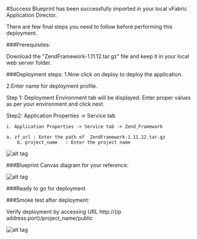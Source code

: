 #Success
Blueprint has been successfully imported in your local vFabric Application Director. 

There are few final steps you need to follow before performing this deployment.

###Prerequisites:

Download the "ZendFramework-1.11.12.tar.gz" file and keep it in your local web server folder.


###Deployment steps:
1.Now click on deploy to deploy the application.

2.Enter name for deployment profile.

  Step 1: Deployment Environment tab will be displayed. Enter proper values as per your environment and click next.

Step2: Application Properties -> Service tab 

	i. Application Properties -> Service tab -> Zend_Framework
	
	a. zf_url : Enter the path of  ZendFramework-1.11.12.tar.gz
        b. project_name   : Enter the project name 

![alt tag](https://raw.github.com/vmware-applicationdirector/solutions-import-beta/Zend-Framework-for-Linux-Blueprint-50/Zend-Framework-for-Linux-Blueprint-service-properties.png)                       

###Blueprint Canvas diagram for your reference: 

![alt tag](https://raw.github.com/vmware-applicationdirector/solutions-import-beta/Zend-Framework-for-Linux-Blueprint-50/Zend-Framework-for-Linux-Blueprint-canvas.png)

###Ready to go for deployment

###Smoke test after deployment:

Verify deployment by accessing URL http://{ip address:port}/project_name/public

![alt tag](https://raw.github.com/vmware-applicationdirector/solutions-import-beta/Zend-Framework-for-Linux-Blueprint-50/smoketest.png)




 












 








